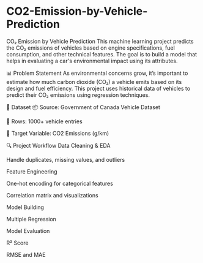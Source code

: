 # CO2-Emission-by-Vehicle-Prediction

CO₂ Emission by Vehicle Prediction
This machine learning project predicts the CO₂ emissions of vehicles based on engine specifications, fuel consumption, and other technical features. The goal is to build a model that helps in evaluating a car's environmental impact using its attributes.

📊 Problem Statement
As environmental concerns grow, it’s important to estimate how much carbon dioxide (CO₂) a vehicle emits based on its design and fuel efficiency. This project uses historical data of vehicles to predict their CO₂ emissions using regression techniques.

📁 Dataset
📦 Source: Government of Canada Vehicle Dataset

🔢 Rows: 1000+ vehicle entries

📄 Target Variable: CO2 Emissions (g/km)


🔍 Project Workflow
Data Cleaning & EDA

Handle duplicates, missing values, and outliers

Feature Engineering

One-hot encoding for categorical features

Correlation matrix and visualizations

Model Building

Multiple Regression

Model Evaluation

R² Score

RMSE and MAE
